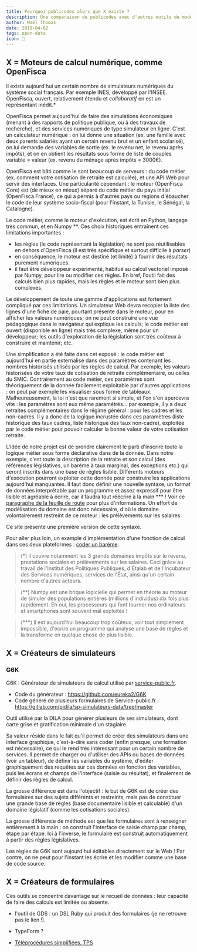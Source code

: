 ```yaml
---
title: Pourquoi publicodes alors que X existe ?
description: Une comparaison de publicodes avec d'autres outils de modélisations utilisés dans l’administration
author: Maël Thomas
date: 2019-04-02
tags: open-data
icon: 👀
---
```


## X = Moteurs de calcul numérique, comme OpenFisca

Il existe aujourd'hui un certain nombre de simulateurs numériques du système social français. Par exemple INES, développé par l'INSEE. OpenFisca, ouvert, relativement étendu et _collaboratif_ en est un représentant inédit.\*

OpenFisca permet aujourd'hui de faire des simulations économiques (menant à des rapports de politique publique, ou à des travaux de recherche), et des services numériques de type simulateur en ligne. C'est un calculateur numérique : on lui donne une situation (ex. une famille avec deux parents salariés ayant un certain revenu brut et un enfant scolarisé), on lui demande des variables de sortie (ex. le revenu net, le revenu après impôts), et on en obtient les résultats sous forme de liste de couples variable = valeur (ex. revenu du ménage après impôts = 3000€).

OpenFisca est bâti comme le sont beaucoup de serveurs : du code métier (ex. comment votre cotisation de retraite est calculée), et une API Web pour servir des interfaces. Une particularité cependant : le moteur (OpenFisca Core) est (de mieux en mieux) séparé du code métier du pays initial (OpenFisca France), ce qui a permis à d'autres pays ou régions d'ébaucher le code de leur système socio-fiscal (pour l'instant, la Tunisie, le Sénégal, la Catalogne).

Le code métier, comme le moteur d'exécution, est écrit en Python, langage très commun, et en Numpy \*\*. Ces choix historiques entraînent ces limitations importantes :

- les règles (le code représentant la législation) ne sont pas réutilisables en dehors d'OpenFisca (il est très spécifique et surtout difficile à _parser_)
- en conséquence, le moteur est destiné (et limité) à fournir des résultats purement numériques.
- il faut être développeur expérimenté, habitué au calcul vectoriel imposé par Numpy, pour lire ou modifier ces règles. En bref, l'outil fait des calculs bien plus rapides, mais les règles et le moteur sont bien plus complexes.

Le développement de toute une gamme d'applications est fortement compliqué par ces limitations. Un simulateur Web devra recopier la liste des lignes d'une fiche de paie, pourtant présente dans le moteur, pour en afficher les valeurs numériques; on ne peut construire une vue pédagogique dans le navigateur qui explique les calculs; le code métier est ouvert (disponible en ligne) mais très complexe, même pour un développeur; les outils d'exploration de la législation sont très coûteux à construire et maintenir; etc.

Une simplification a été faite dans cet exposé : le code métier est aujourd'hui en partie externalisé dans des paramètres contenant les nombres historisés utilisés par les règles de calcul. Par exemple, les valeurs historisées de votre taux de cotisation de retraite complémentaire, ou celles du SMIC. Contrairement au code métier, ces paramètres sont théoriquement de la donnée facilement exploitable par d'autres applications : on peut par exemple les visualiser sous forme de tableaux. Malheureusement, la loi n'est que rarement si simple, et l'on s'en apercevra vite : les paramètres sont eux même paramétrés... par exemple, il y a deux retraites complémentaires dans le régime général : pour les cadres et les non-cadres. Il y a donc de la logique incrustée dans ces paramètres (liste historique des taux cadres, liste historique des taux non-cadre), exploitée par le code métier pour pouvoir calculer la bonne valeur de votre cotisation retraite.

L'idée de notre projet est de prendre clairement le parti d'inscrire toute la logique métier sous forme déclarative dans de la donnée. Dans notre exemple, c'est toute la description de la retraite et son calcul (des références législatives, un barème à taux marginal, des exceptions etc.) qui seront inscrits dans une base de règles lisible. Différents moteurs d'exécution pourront exploiter cette donnée pour construire les applications aujourd'hui manquantes. Il faut donc définir une nouvelle syntaxe, un format de données interprétable par un programme et assez expressif pour être lisible et agréable à écrire, car il faudra tout réécrire à la main \*\*\* ! Voir ce [paragraphe de la feuille de route](https://github.com/laem/syso/wiki/Feuille-de-route/_edit#-une-base-documentaire-explorable) pour plus d'informations. Un effort de modélisation du domaine est donc nécessaire, d'où le domaine volontairement restreint de ce moteur : les prélèvements sur les salaires.

Ce site présente une première version de cette syntaxe.

Pour aller plus loin, un example d'implémentation d'une fonction de calcul dans ces deux plateformes : [coder un barème](https://github.com/betagouv/publicodes/wiki/Coder-un-barème-:-publicodes-ou-OpenFisca-%3F).

> (\*) il couvre notamment les 3 grands domaines impôts sur le revenu, prestations sociales et prélèvements sur les salaires. Ceci grâce au travail de l'Institut des Politiques Publiques, d'Étalab et de l'Incubateur des Services numériques, services de l'État, ainsi qu'un certain nombre d'autres acteurs.

> (\*\*) Numpy est une brique logicielle qui permet en théorie au moteur de simuler des populations entières (millions d'individus) dix fois plus rapidement. Eh oui, les processeurs qui font tourner nos ordinateurs et smartphones sont souvent mal exploités !

> (\*\*\*) Il est aujourd'hui beaucoup trop coûteux, voir tout simplement impossible, d'écrire un programme qui analyse une base de règles et la transforme en quelque chose de plus lisible.

## X = Créateurs de simulateurs

### G6K

G6K : Générateur de simulateurs de calcul utilisé par [service-public.fr](http://service-public.fr/).

- Code du générateur : https://github.com/eureka2/G6K
- Code généré de plusieurs formulaires de Service-public.fr : https://gitlab.com/pidila/sp-simulateurs-data/tree/master

Outil utilisé par la DILA pour générer plusieurs de ses simulateurs, dont carte grise et gratification minimale d'un stagiaire.

Sa valeur réside dans le fait qu'il permet de créer des simulateurs dans une interface graphique, c'est-à-dire sans coder (enfin presque, une formation est nécessaire), ce qui le rend très intéressant pour un certain nombre de services. Il permet de charger ou d'utiliser des APIs ou bases de données (voir un tableur), de définir les variables du système, d'éditer graphiquement des requêtes sur ces données en fonction des variables, puis les écrans et champs de l'interface (saisie ou résultat), et finalement de définir des règles de calcul.

La grosse différence est dans l'objectif : le but de G6K est de créer des formulaires sur des sujets différents et restreints, mais pas de constituer une grande base de règles (base documentaire lisible et calculable) d'un domaine législatif (comme les cotisations sociales).

La grosse différence de méthode est que les formulaires sont à renseigner entièrement à la main : on construit l'interface de saisie champ par champ, étape par étape. Ici à l'inverse, le formulaire est construit automatiquement à partir des règles législatives.

Les règles de G6K sont aujourd'hui éditables directement sur le Web ! Par contre, on ne peut pour l'instant les écrire et les modifier comme une base de code source.

## X = Créateurs de formulaires

Ces outils se concentre davantage sur le recueil de données : leur capacité de faire des calculs est limitée ou absente.

- l'outil de GDS : un DSL Ruby qui produit des formulaires (je ne retrouve pas le lien !).

- TypeForm ?

- [Téléprocédures simplifiées, TPS](https://tps.apientreprise.fr/)
